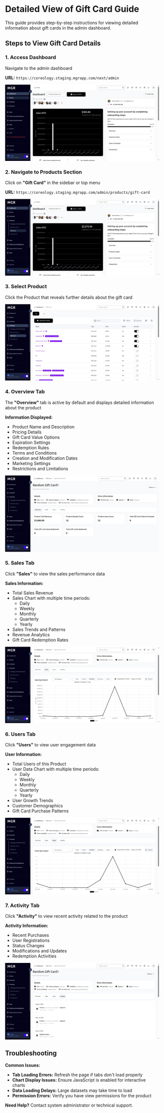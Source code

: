 # Detailed View of Gift Card Guide

This guide provides step-by-step instructions for viewing detailed information about gift cards in the admin dashboard.

## Steps to View Gift Card Details

### 1. Access Dashboard

Navigate to the admin dashboard

**URL:** `https://coreology.staging.mgrapp.com/next/admin`

![Admin Dashboard](images/dashboard.png)

### 2. Navigate to Products Section

Click on **"Gift Card"** in the sidebar or top menu

**URL:** `https://coreology.staging.mgrapp.com/admin/products/gift-card`

![Gift Card Section](images/gift-card-section.png)

### 3. Select Product

Click the Product that reveals further details about the gift card

![Select Product](images/gift-card-add-new-product.png)

### 4. Overview Tab

The **"Overview"** tab is active by default and displays detailed information about the product

**Information Displayed:**
- Product Name and Description
- Pricing Details
- Gift Card Value Options
- Expiration Settings
- Redemption Rules
- Terms and Conditions
- Creation and Modification Dates
- Marketing Settings
- Restrictions and Limitations

![Overview Tab](images/gift-card-overview.png)

### 5. Sales Tab

Click **"Sales"** to view the sales performance data

**Sales Information:**
- Total Sales Revenue
- Sales Chart with multiple time periods:
  - Daily
  - Weekly
  - Monthly
  - Quarterly
  - Yearly
- Sales Trends and Patterns
- Revenue Analytics
- Gift Card Redemption Rates

![Sales Tab](images/gift-card-sales.png)

### 6. Users Tab

Click **"Users"** to view user engagement data

**User Information:**
- Total Users of this Product
- User Data Chart with multiple time periods:
  - Daily
  - Weekly
  - Monthly
  - Quarterly
  - Yearly
- User Growth Trends
- Customer Demographics
- Gift Card Purchase Patterns

![Users Tab](images/gift-card-users.png)

### 7. Activity Tab

Click **"Activity"** to view recent activity related to the product

**Activity Information:**
- Recent Purchases
- User Registrations
- Status Changes
- Modifications and Updates
- Redemption Activities

![Activity Tab](images/gift-card-activity.png)

## Troubleshooting

**Common Issues:**
- **Tab Loading Errors:** Refresh the page if tabs don't load properly
- **Chart Display Issues:** Ensure JavaScript is enabled for interactive charts
- **Data Loading Delays:** Large datasets may take time to load
- **Permission Errors:** Verify you have view permissions for the product

**Need Help?** Contact system administrator or technical support. 